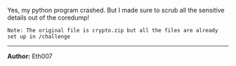 Yes, my python program crashed. But I made sure to scrub all the sensitive details out of the coredump!

```Note: The original file is crypto.zip but all the files are already set up in /challenge```

---
**Author:** Eth007